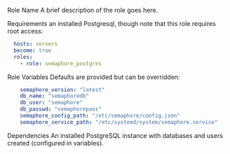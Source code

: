 Role Name
A brief description of the role goes here.

Requirements an installed Postgresql, though note that this role requires root access:

```yaml
  hosts: servers
  become: true
  roles:
    - role: semaphore_postgres
```      
Role Variables
Defaults are provided but can be overridden:

```yaml
    semaphore_version: "latest"
    db_name: "semaphoredb"
    db_user: "semaphore"
    db_passwd: "semaphorepass"
    semaphore_config_path: "/etc/semaphore/config.json"
    semaphore_service_path: "/etc/systemd/system/semaphore.service"
   ```
Dependencies
An installed PostgreSQL instance with databases and users created (configured in variables).
